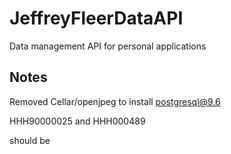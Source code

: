 # JeffreyFleerDataAPI
Data management API for personal applications

## Notes
Removed Cellar/openjpeg to install postgresql@9.6

HHH90000025 and
HHH000489

should be 